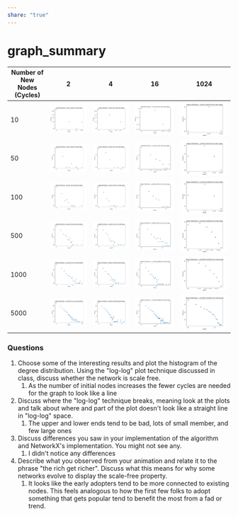 ```yaml
---  
share: "true"  
---  
```

# graph_summary  
  
| Number of New Nodes (Cycles) | 2 | 4 | 16 | 1024 |  
| ----------------------------- | ------------------------------- | ------------------------------- | ------------------------------- | ------------------------------- |  
| 10 | ![Degree loglog Distribution](./cs575/cs575_hw3_graphs/final_tests/gdist_cycle10_initial2_loglog.png) | ![Degree loglog Distribution](./cs575/cs575_hw3_graphs/final_tests/gdist_cycle10_initial4_loglog.png) | ![Degree loglog Distribution](./cs575/cs575_hw3_graphs/final_tests/gdist_cycle10_initial16_loglog.png) | ![Degree loglog Distribution](./cs575/cs575_hw3_graphs/final_tests/gdist_cycle10_initial1024_loglog.png) |  
| 50 | ![Degree loglog Distribution](./cs575/cs575_hw3_graphs/final_tests/gdist_cycle50_initial2_loglog.png) | ![Degree loglog Distribution](./cs575/cs575_hw3_graphs/final_tests/gdist_cycle50_initial4_loglog.png) | ![Degree loglog Distribution](./cs575/cs575_hw3_graphs/final_tests/gdist_cycle50_initial16_loglog.png) | ![Degree loglog Distribution](./cs575/cs575_hw3_graphs/final_tests/gdist_cycle50_initial1024_loglog.png) |  
| 100 | ![Degree loglog Distribution](./cs575/cs575_hw3_graphs/final_tests/gdist_cycle100_initial2_loglog.png) | ![Degree loglog Distribution](./cs575/cs575_hw3_graphs/final_tests/gdist_cycle100_initial4_loglog.png) | ![Degree loglog Distribution](./cs575/cs575_hw3_graphs/final_tests/gdist_cycle100_initial16_loglog.png) | ![Degree loglog Distribution](./cs575/cs575_hw3_graphs/final_tests/gdist_cycle100_initial1024_loglog.png) |  
| 500 | ![Degree loglog Distribution](./cs575/cs575_hw3_graphs/final_tests/gdist_cycle500_initial2_loglog.png) | ![Degree loglog Distribution](./cs575/cs575_hw3_graphs/final_tests/gdist_cycle500_initial4_loglog.png) | ![Degree loglog Distribution](./cs575/cs575_hw3_graphs/final_tests/gdist_cycle500_initial16_loglog.png) | ![Degree loglog Distribution](./cs575/cs575_hw3_graphs/final_tests/gdist_cycle500_initial1024_loglog.png) |  
| 1000 | ![Degree loglog Distribution](./cs575/cs575_hw3_graphs/final_tests/gdist_cycle1000_initial2_loglog.png) | ![Degree loglog Distribution](./cs575/cs575_hw3_graphs/final_tests/gdist_cycle1000_initial4_loglog.png) | ![Degree loglog Distribution](./cs575/cs575_hw3_graphs/final_tests/gdist_cycle1000_initial16_loglog.png) | ![Degree loglog Distribution](./cs575/cs575_hw3_graphs/final_tests/gdist_cycle1000_initial1024_loglog.png) |  
| 5000 | ![Degree loglog Distribution](./cs575/cs575_hw3_graphs/final_tests/gdist_cycle5000_initial2_loglog.png) | ![Degree loglog Distribution](./cs575/cs575_hw3_graphs/final_tests/gdist_cycle5000_initial4_loglog.png) | ![Degree loglog Distribution](./cs575/cs575_hw3_graphs/final_tests/gdist_cycle5000_initial16_loglog.png) | ![Degree loglog Distribution](./cs575/cs575_hw3_graphs/final_tests/gdist_cycle5000_initial1024_loglog.png) |  
  
### Questions  
1. Choose some of the interesting results and plot the histogram of the degree distribution. Using the "log-log" plot technique discussed in class, discuss whether the network is scale free.  
	1. As the number of initial nodes increases the fewer cycles are needed for the graph to look like a line   
2. Discuss where the "log-log" technique breaks, meaning look at the plots and talk about where and part of the plot doesn't look like a straight line in "log-log" space.  
	1. The upper and lower ends tend to be bad, lots of small member, and few large ones  
3. Discuss differences you saw in your implementation of the algorithm and NetworkX's implementation. You might not see any.  
	1. I didn't notice any differences  
4. Describe what you observed from your animation and relate it to the phrase "the rich get richer". Discuss what this means for why some networks evolve to display the scale-free property.  
	1. It looks like the early adopters tend to be more connected to existing nodes. This feels analogous to how the first few folks to adopt something that gets popular tend to benefit the most from a fad or trend.  
